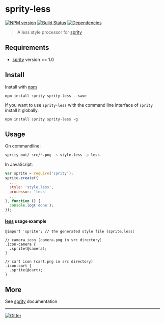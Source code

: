 # sprity-less

[![NPM version](https://badge.fury.io/js/sprity-less.svg)](http://badge.fury.io/js/sprity-less) [![Build Status](https://travis-ci.org/sprity/sprity-less.svg?branch=master)](https://travis-ci.org/sprity/sprity-less) [![Dependencies](https://david-dm.org/sprity/sprity-less.svg)](https://david-dm.org/sprity/sprity-less)

> A less style processor for [sprity](https://npmjs.org/package/sprity)

## Requirements

- [sprity](https://npmjs.org/package/sprity) version >= 1.0

## Install

Install with [npm](https://npmjs.org/package/sprity-less)

```
npm install sprity sprity-less --save
```

If you want to use `sprity-less` with the command line interface of `sprity` install it globally.

```
npm install sprity sprity-less -g
```

## Usage

On commandline:

```sh
sprity out/ src/*.png -s style.less -p less
```

In JavaScript:

```js
var sprite = require('sprity');
sprite.create({
  ...
  style: 'style.less',
  processor: 'less'
  ...
}, function () {
  console.log('done');
});
```

#### [less](http://lesscss.org/) usage example

```less
@import 'sprite'; // the generated style file (sprite.less)

// camera icon (camera.png in src directory)
.icon-camera {
  .sprite(@camera);
}

// cart icon (cart.png in src directory)
.icon-cart {
  .sprite(@cart);
}
```


## More

See [sprity](https://npmjs.org/package/sprity) documentation

---
[![Gitter](https://badges.gitter.im/Join%20Chat.svg)](https://gitter.im/sprity/sprity?utm_source=badge&utm_medium=badge&utm_campaign=pr-badge)
